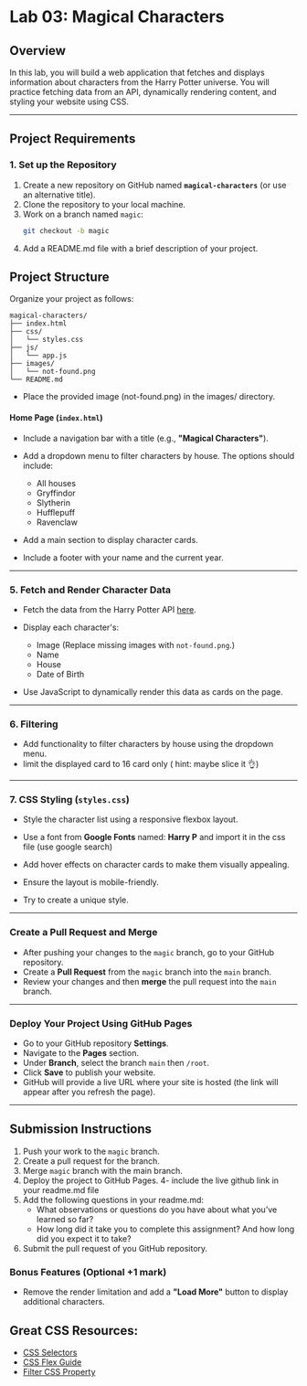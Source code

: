 # **Lab 03: Magical Characters**

## **Overview**

In this lab, you will build a web application that fetches and displays information about characters from the Harry Potter universe. You will practice fetching data from an API, dynamically rendering content, and styling your website using CSS.

---

## **Project Requirements**

### **1. Set up the Repository**

1. Create a new repository on GitHub named **`magical-characters`** (or use an alternative title).
2. Clone the repository to your local machine.
3. Work on a branch named `magic`:
   ```bash
   git checkout -b magic
   ```
4. Add a README.md file with a brief description of your project.

## Project Structure

Organize your project as follows:

```
magical-characters/
├── index.html
├── css/
│   └── styles.css
├── js/
│   └── app.js
├── images/
│   └── not-found.png
└── README.md

```

- Place the provided image (not-found.png) in the images/ directory.

#### Home Page (`index.html`)

- Include a navigation bar with a title (e.g., **"Magical Characters"**).

- Add a dropdown menu to filter characters by house. The options should include:

  - All houses
  - Gryffindor
  - Slytherin
  - Hufflepuff
  - Ravenclaw

- Add a main section to display character cards.

- Include a footer with your name and the current year.

---

### 5. Fetch and Render Character Data

- Fetch the data from the Harry Potter API [here](https://hp-api.onrender.com/api/characters).

- Display each character's:

  - Image (Replace missing images with `not-found.png`.)
  - Name
  - House
  - Date of Birth

- Use JavaScript to dynamically render this data as cards on the page.

---

### 6. Filtering

- Add functionality to filter characters by house using the dropdown menu.
- limit the displayed card to 16 card only ( hint: maybe slice it 👌)

---

### 7. CSS Styling (`styles.css`)

- Style the character list using a responsive flexbox layout.

- Use a font from **Google Fonts** named: **Harry P** and import it in the css file (use google search)

- Add hover effects on character cards to make them visually appealing.

- Ensure the layout is mobile-friendly.

- Try to create a unique style.

---

### Create a Pull Request and Merge

- After pushing your changes to the `magic` branch, go to your GitHub repository.
- Create a **Pull Request** from the `magic` branch into the `main` branch.
- Review your changes and then **merge** the pull request into the `main` branch.

---

### Deploy Your Project Using GitHub Pages

- Go to your GitHub repository **Settings**.
- Navigate to the **Pages** section.
- Under **Branch**, select the branch `main` then `/root`.
- Click **Save** to publish your website.
- GitHub will provide a live URL where your site is hosted (the link will appear after you refresh the page).

---

## **Submission Instructions**

1. Push your work to the `magic` branch.
2. Create a pull request for the branch.
3. Merge `magic` branch with the main branch.
4. Deploy the project to GitHub Pages.
   4- include the live github link in your readme.md file
5. Add the following questions in your readme.md:
   - What observations or questions do you have about what you’ve learned so far?
   - How long did it take you to complete this assignment? And how long did you expect it to take?
6. Submit the pull request of you GitHub repository.

### Bonus Features (Optional +1 mark)

- Remove the render limitation and add a **"Load More"** button to display additional characters.

## Great CSS Resources:
- [CSS Selectors](https://www.w3schools.com/csSref/css_selectors.php)
- [CSS Flex Guide](https://css-tricks.com/snippets/css/a-guide-to-flexbox/#aa-basics-and-terminology)
- [Filter CSS Property](https://www.w3schools.com/cssref/css3_pr_filter.php)

